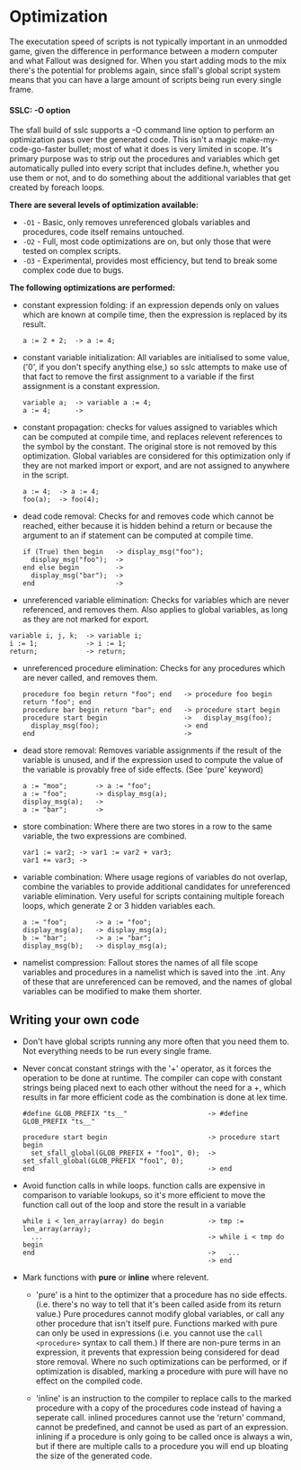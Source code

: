 # Optimization

The executation speed of scripts is not typically important in an unmodded game, given the difference in performance between a modern computer and what Fallout was designed for. When you start adding mods to the mix there's the potential for problems again, since sfall's global script system means that you can have a large amount of scripts being run every single frame.

#### SSLC: -O option
The sfall build of sslc supports a -O command line option to perform an optimization pass over the generated code. This isn't a magic make-my-code-go-faster bullet; most of what it does is very limited in scope. It's primary purpose was to strip out the procedures and variables which get automatically pulled into every script that includes define.h, whether you use them or not, and to do something about the additional variables that get created by foreach loops.

**There are several levels of optimization available:**
- `-O1` - Basic, only removes unreferenced globals variables and procedures, code itself remains untouched.
- `-O2` - Full, most code optimizations are on, but only those that were tested on complex scripts.
- `-O3` - Experimental, provides most efficiency, but tend to break some complex code due to bugs.

**The following optimizations are performed:**

- constant expression folding: if an expression depends only on values which are known at compile time, then the expression is replaced by its result.
  ```
  a := 2 + 2;  -> a := 4;
  ```
- constant variable initialization: All variables are initialised to some value, ('0', if you don't specify anything else,) so sslc attempts to make use of that fact to remove the first assignment to a variable if the first assignment is a constant expression.
  ```
  variable a;  -> variable a := 4;
  a := 4;      -> 
  ```

- constant propagation: checks for values assigned to variables which can be computed at compile time, and replaces relevent references to the symbol by the constant. The original store is not removed by this optimization. Global variables are considered for this optimization only if they are not marked import or export, and are not assigned to anywhere in the script.
  ```
  a := 4;  -> a := 4;
  foo(a);  -> foo(4);
  ```

- dead code removal: Checks for and removes code which cannot be reached, either because it is hidden behind a return or because the argument to an if statement can be computed at compile time.
  ```
  if (True) then begin   -> display_msg("foo");
    display_msg("foo");  ->
  end else begin         ->
    display_msg("bar");  ->
  end                    ->
  ```

-  unreferenced variable elimination: Checks for variables which are never referenced, and removes them. Also applies to global variables, as long as they are not marked for export.
  ```
  variable i, j, k;  -> variable i;
  i := 1;            -> i := 1;
  return;            -> return;
  ```

- unreferenced procedure elimination: Checks for any procedures which are never called, and removes them.
  ```
  procedure foo begin return "foo"; end   -> procedure foo begin return "foo"; end
  procedure bar begin return "bar"; end   -> procedure start begin
  procedure start begin                   ->   display_msg(foo);
    display_msg(foo);                     -> end
  end                                     ->
  ```

- dead store removal: Removes variable assignments if the result of the variable is unused, and if the expression used to compute the value of the variable is provably free of side effects. (See 'pure' keyword)
  ```
  a := "moo";       -> a := "foo";
  a := "foo";       -> display_msg(a);
  display_msg(a);   ->
  a := "bar";       ->
  ```

- store combination: Where there are two stores in a row to the same variable, the two expressions are combined.
  ```
  var1 := var2; -> var1 := var2 + var3;
  var1 += var3; -> 
  ```

- variable combination: Where usage regions of variables do not overlap, combine the variables to provide additional candidates for unreferenced variable elimination. Very useful for scripts containing multiple foreach loops, which generate 2 or 3 hidden variables each.
  ```
  a := "foo";       -> a := "foo";
  display_msg(a);   -> display_msg(a);
  b := "bar";       -> a := "bar";
  display_msg(b);   -> display_msg(a);
  ```

- namelist compression: Fallout stores the names of all file scope variables and procedures in a namelist which is saved into the .int. Any of these that are unreferenced can be removed, and the names of global variables can be modified to make them shorter.


## Writing your own code

- Don't have global scripts running any more often that you need them to. Not everything needs to be run every single frame.
- Never concat constant strings with the '+' operator, as it forces the operation to be done at runtime. The compiler can cope with constant strings being placed next to each other without the need for a +, which results in far more efficient code as the combination is done at lex time.
  ```
  #define GLOB_PREFIX "ts__"                    -> #define GLOB_PREFIX "ts__"

  procedure start begin                         -> procedure start begin
    set_sfall_global(GLOB_PREFIX + "foo1", 0);  ->   set_sfall_global(GLOB_PREFIX "foo1", 0);
  end                                           -> end
  ```

- Avoid function calls in while loops. function calls are expensive in comparison to variable lookups, so it's more efficient to move the function call out of the loop and store the result in a variable
  ```
  while i < len_array(array) do begin           -> tmp := len_array(array);
    ...                                         -> while i < tmp do begin
  end                                           ->   ...
                                                -> end
  ```
- Mark functions with **pure** or **inline** where relevent.

  * 'pure' is a hint to the optimizer that a procedure has no side effects. (i.e. there's no way to tell that it's been called aside from its return value.) Pure procedures cannot modify global variables, or call any other procedure that isn't itself pure. Functions marked with pure can only be used in expressions (i.e. you cannot use the `call <procedure>` syntax to call them.) If there are non-pure terms in an expression, it prevents that expression being considered for dead store removal. Where no such optimizations can be performed, or if optimization is disabled, marking a procedure with pure will have no effect on the compiled code.

  * 'inline' is an instruction to the compiler to replace calls to the marked procedure with a copy of the procedures code instead of having a seperate call. inlined procedures cannot use the 'return' command, cannot be predefined, and cannot be used as part of an expression. inlining if a procedure is only going to be called once is always a win, but if there are multiple calls to a procedure you will end up bloating the size of the generated code.

